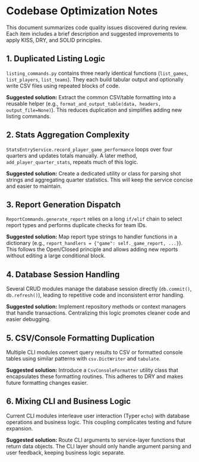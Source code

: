 # Codebase Optimization Notes

This document summarizes code quality issues discovered during review. Each item includes a brief description and suggested improvements to apply KISS, DRY, and SOLID principles.

## 1. Duplicated Listing Logic

`listing_commands.py` contains three nearly identical functions (`list_games`, `list_players`, `list_teams`). They each build tabular output and optionally write CSV files using repeated blocks of code.

**Suggested solution:** Extract the common CSV/table formatting into a reusable helper (e.g., `format_and_output_table(data, headers, output_file=None)`). This reduces duplication and simplifies adding new listing commands.

## 2. Stats Aggregation Complexity

`StatsEntryService.record_player_game_performance` loops over four quarters and updates totals manually. A later method, `add_player_quarter_stats`, repeats much of this logic.

**Suggested solution:** Create a dedicated utility or class for parsing shot strings and aggregating quarter statistics. This will keep the service concise and easier to maintain.

## 3. Report Generation Dispatch

`ReportCommands.generate_report` relies on a long `if/elif` chain to select report types and performs duplicate checks for team IDs.

**Suggested solution:** Map report type strings to handler functions in a dictionary (e.g., `report_handlers = {"game": self._game_report, ...}`). This follows the Open/Closed principle and allows adding new reports without editing a large conditional block.

## 4. Database Session Handling

Several CRUD modules manage the database session directly (`db.commit()`, `db.refresh()`), leading to repetitive code and inconsistent error handling.

**Suggested solution:** Implement repository methods or context managers that handle transactions. Centralizing this logic promotes cleaner code and easier debugging.

## 5. CSV/Console Formatting Duplication

Multiple CLI modules convert query results to CSV or formatted console tables using similar patterns with `csv.DictWriter` and `tabulate`.

**Suggested solution:** Introduce a `CsvConsoleFormatter` utility class that encapsulates these formatting routines. This adheres to DRY and makes future formatting changes easier.

## 6. Mixing CLI and Business Logic

Current CLI modules interleave user interaction (Typer `echo`) with database operations and business logic. This coupling complicates testing and future expansion.

**Suggested solution:** Route CLI arguments to service-layer functions that return data objects. The CLI layer should only handle argument parsing and user feedback, keeping business logic separate.

